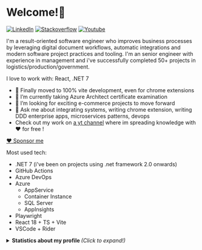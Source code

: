 # Welcome!👋

<!--
**Toumash/Toumash** is a ✨ _special_ ✨ repository because its `README.md` (this file) appears on your GitHub profile.
-->


[![LinkedIn][linkedin-shield]][linkedin-url] [![Stackoverflow][stack-shield]][stack-url] [![Youtube][yt-shield]][yt-url]

I'm a result-oriented software engineer who improves business processes by leveraging digital document workflows, automatic integrations and modern software project practices and tooling. I'm an senior engineer with experience in management and i've successfully completed 50+ projects in logistics/production/government.

I love to work with: React, .NET 7

- 🔭 Finally moved to 100% vite development, even for chrome extensions
- 🌱 I’m currently taking Azure Architect certificate examination
- 🤯 I’m looking for exciting e-commerce projects to move forward
- 💬 Ask me about integrating systems, writing chrome extension, writing DDD enterprise apps, microservices patterns, devops
- Check out my work on [a yt channel](https://www.youtube.com/channel/UCXrPqxHd-1y_oAYfv-qCnjA) where im spreading knowledge with ♥️ for free !

[♥ Sponsor me](https://www.buymeacoffee.com/toumash)

Most used tech:
 * .NET 7 (i've been on projects using .net framework 2.0 onwards)
 * GitHub Actions
 * Azure DevOps
 * Azure
   * AppService
   * Container Instance
   * SQL Server
   * AppInsights
 * Playwright 
 * React 18 + TS + Vite
 * VSCode + Rider

<details>
  <summary> <b> Statistics about my profile </b> <i> (Click to expand!)</i> </summary>
  
  [![Github Stats By toumash](https://github-readme-stats.vercel.app/api?username=toumash&hide=prs&show_icons=true&title_color=fff&icon_color=79ff97&text_color=9f9f9f&bg_color=151515)]()
  

---
[linkedin-shield]: https://img.shields.io/badge/-LinkedIn-black.svg?style=flat-square&logo=linkedin&colorB=555&color=blue
[linkedin-url]: https://www.linkedin.com/in/tomaszdluski/
[stack-shield]: https://img.shields.io/static/v1?message=Stackoverflow&logo=stackoverflow&labelColor=5c5c5c&color=FE7A16&logoColor=white&label=%20
[stack-url]: https://stackoverflow.com/users/3711660/toumash
[yt-shield]: https://img.shields.io/static/v1?message=Youtube&logo=youtube&labelColor=5c5c5c&color=black&logoColor=FF0000&label=%20
[yt-url]: https://www.youtube.com/channel/UCXrPqxHd-1y_oAYfv-qCnjA
